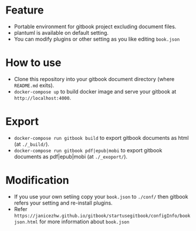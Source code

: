 # Feature
  - Portable environment for gitbook project excluding document files.
  - plantuml is available on default setting.
  - You can modify plugins or other setting as you like editing `book.json`

# How to use
  - Clone this repository into your gitbook document directory (where `README.md` exits).
  - `docker-compose up` to build docker image and serve your gitbook at `http://localhost:4000`.

# Export
  - `docker-compose run gitbook build` to export gitbook documents as html (at `./_build/`).
  - `docker-compose run gitbook pdf|epub|mobi` to export gitbook documents as pdf|epub|mobi (at `./_exoport/`).

# Modification
  - If you use your own setiing copy your `book.json` to `./conf/` then gitbook refers your setting and re-install plugins.
  - Refer `https://janicezhw.github.io/gitbook/startusegitbook/configInfo/bookjson.html` for more information about `book.json`
